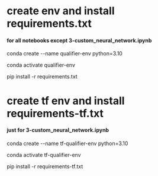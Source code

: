 ## 

# create env and install requirements.txt
#### for all notebooks except 3-custom_neural_network.ipynb
conda create --name qualifier-env python=3.10

conda activate qualifier-env

pip install -r requirements.txt

# create tf env and install requirements-tf.txt
#### just for 3-custom_neural_network.ipynb
conda create --name tf-qualifier-env python=3.10

conda activate tf-qualifier-env

pip install -r requirements-tf.txt

